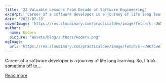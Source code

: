 ```yaml
---
title: '22 Valuable Lessons From Decade of Software Engineering'
excerpt: 'Career of a software developer is a journey of life long learning. So, I took sometime off to...'
date: '2023-02-28'
coverImage: 'https://res.cloudinary.com/practicaldev/image/fetch/s--UWk7JwW7--/c_imagga_scale,f_auto,fl_progressive,h_420,q_auto,w_1000/https://dev-to-uploads.s3.amazonaws.com/uploads/articles/79u0pofs4cumd5gfq0ka.jpg'
author:
  name: Koders
  picture: "assets/blog/authors/koders.png"
ogImage:
  url: 'https://res.cloudinary.com/practicaldev/image/fetch/s--UWk7JwW7--/c_imagga_scale,f_auto,fl_progressive,h_420,q_auto,w_1000/https://dev-to-uploads.s3.amazonaws.com/uploads/articles/79u0pofs4cumd5gfq0ka.jpg'
---
```


Career of a software developer is a journey of life long learning. So, I took sometime off to...

[Read more](https://dev.to/codewithvoid/22-valuable-lessons-from-decade-of-software-engineering-7g2)
